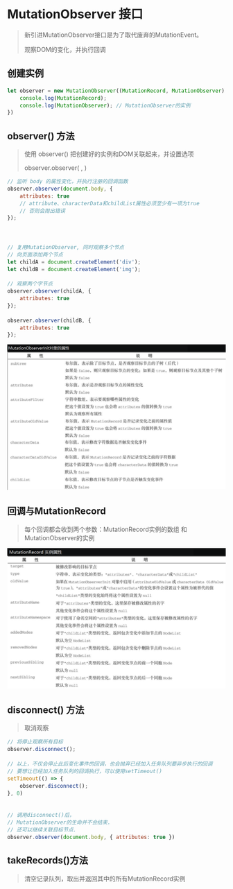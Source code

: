 # MutationObserver 接口

>   新引进MutationObserver接口是为了取代废弃的MutationEvent。
>
>   观察DOM的变化，并执行回调



## 创建实例

```js
let observer = new MutationObserver((MutationRecord, MutationObserver) => {
    console.log(MutationRecord);
    console.log(MutationObserver); // MutationObserver的实例
})
```



## observer() 方法

>   使用 observer() 把创建好的实例和DOM关联起来，并设置选项
>
>   observer.observer( <DOM>, <MutationObserverInit>)

```js
// 监听 body 的属性变化，并执行注册的回调函数
observer.observer(document.body, {
    attributes: true
    // attribute、characterData和childList属性必须至少有一项为true
    // 否则会抛出错误
});



// 复用MutationObserver, 同时观察多个节点
// 向页面添加两个节点
let childA = document.createElement('div');
let childB = document.createElement('img');

// 观察两个字节点
observer.observer(childA, {
    attributes: true
});

observer.observer(childB, {
    attributes: true
});
```



![image-20210711154934117](https://raw.githubusercontent.com/JankinWang/PicGo/main/image-20210711154934117.png)



## 回调与MutationRecord

>   每个回调都会收到两个参数：MutationRecord实例的数组 和 MutationObserver的实例

![image-20210711151842158](https://raw.githubusercontent.com/JankinWang/PicGo/main/image-20210711151842158.png)



## disconnect() 方法

>   取消观察

```js
// 将停止观察所有目标
observer.disconnect();

// 以上，不仅会停止此后变化事件的回调，也会抛弃已经加入任务队列要异步执行的回调
// 要想让已经加入任务队列的回调执行，可以使用setTimeout()
setTimeout(() => {
    observer.disconnect();
}, 0)


// 调用disconnect()后，
// MutationObserver的生命并不会结束.
// 还可以继续关联目标节点.
observer.observer(document.body, { attributes: true })
```



## takeRecords()方法

>   清空记录队列，取出并返回其中的所有MutationRecord实例